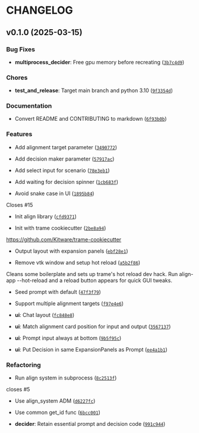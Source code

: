 # CHANGELOG


## v0.1.0 (2025-03-15)

### Bug Fixes

- **multiprocess_decider**: Free gpu memory before recreating
  ([`3b7c4d9`](https://github.com/ITM-Kitware/align-app/commit/3b7c4d91ee7f7b07a205706c3bc8532bd310cc26))

### Chores

- **test_and_release**: Target main branch and python 3.10
  ([`9f3354d`](https://github.com/ITM-Kitware/align-app/commit/9f3354d67c6f9b2035bde06eb5f0cfc417f13b60))

### Documentation

- Convert README and CONTRIBUTING to markdown
  ([`6f93b0b`](https://github.com/ITM-Kitware/align-app/commit/6f93b0b5b45a03c57a0c2b4ce71f0b65ee2077b3))

### Features

- Add alignment target parameter
  ([`3490772`](https://github.com/ITM-Kitware/align-app/commit/349077208ec299fdb3d808ad794544d907bb1715))

- Add decision maker parameter
  ([`57917ac`](https://github.com/ITM-Kitware/align-app/commit/57917ac117432c793a77b4f67255f31a05f6b2a6))

- Add select input for scenario
  ([`78e3eb1`](https://github.com/ITM-Kitware/align-app/commit/78e3eb103462d93a596f7947bd27ad76b6b965e3))

- Add waiting for decision spinner
  ([`1cb683f`](https://github.com/ITM-Kitware/align-app/commit/1cb683f2b69a4c2db4054eaff05b9198cad5f29c))

- Avoid snake case in UI
  ([`1895b84`](https://github.com/ITM-Kitware/align-app/commit/1895b849c1fc9f9495b55960d5d38afd484a337c))

Closes #15

- Init align library
  ([`cfd9371`](https://github.com/ITM-Kitware/align-app/commit/cfd93716de88fd60e97ae6462fc2bce4320f2e4b))

- Init with trame cookiecutter
  ([`2be8a94`](https://github.com/ITM-Kitware/align-app/commit/2be8a9468ba58fa5ab4d0b594c7f4430617294d8))

https://github.com/Kitware/trame-cookiecutter

- Output layout with expansion panels
  ([`ebf28e1`](https://github.com/ITM-Kitware/align-app/commit/ebf28e1ecd1255c939456f58e4b8883d02e774c6))

- Remove vtk window and setup hot reload
  ([`a5b2f86`](https://github.com/ITM-Kitware/align-app/commit/a5b2f8613014b96235215088e4c2e221541bd648))

Cleans some boilerplate and sets up trame's hot reload dev hack. Run align-app --hot-reload and a
  reload button appears for quick GUI tweaks.

- Seed prompt with default
  ([`47f3f79`](https://github.com/ITM-Kitware/align-app/commit/47f3f79355c031e6b9140fa6d63a166536f1caff))

- Support multiple alignment targets
  ([`f97e4e6`](https://github.com/ITM-Kitware/align-app/commit/f97e4e699cce873a597ea4cd272f76c4596d3235))

- **ui**: Chat layout
  ([`fc848e8`](https://github.com/ITM-Kitware/align-app/commit/fc848e8622b510c101a4c6ddae04cd480676d6d8))

- **ui**: Match alignment card position for input and output
  ([`3567137`](https://github.com/ITM-Kitware/align-app/commit/356713781447064a8f7ae620a9114cd84efe1c8f))

- **ui**: Prompt input always at bottom
  ([`9b5f95c`](https://github.com/ITM-Kitware/align-app/commit/9b5f95c50e5ed27a07af258038893a68a3d9839d))

- **ui**: Put Decision in same ExpansionPanels as Prompt
  ([`ee4a1b1`](https://github.com/ITM-Kitware/align-app/commit/ee4a1b154e9d4ebfba148c34fad1cb8beb4428d8))

### Refactoring

- Run align system in subprocess
  ([`8c2513f`](https://github.com/ITM-Kitware/align-app/commit/8c2513f9818c0eea8bb0bf76661491a1dbc4d1c5))

closes #5

- Use align_system ADM
  ([`d6227fc`](https://github.com/ITM-Kitware/align-app/commit/d6227fca4784a6d62063ab2a8239bf6bdffcd2cc))

- Use common get_id func
  ([`6bcc001`](https://github.com/ITM-Kitware/align-app/commit/6bcc001718d16fdcb5a732713c8ec7dab561e30e))

- **decider**: Retain essential prompt and decision code
  ([`991c944`](https://github.com/ITM-Kitware/align-app/commit/991c944ade2db956dbce84cf9c4f25cef796fd1e))

